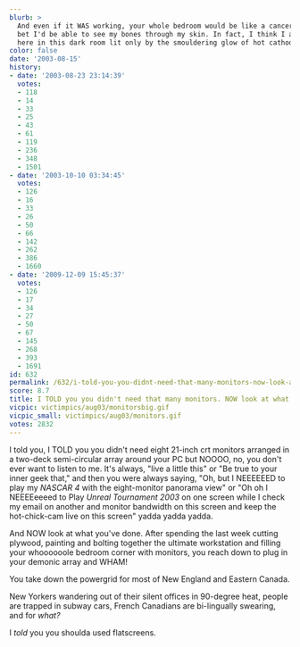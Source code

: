 ```yaml
---
blurb: >
  And even if it WAS working, your whole bedroom would be like a cancer machine. I
  bet I'd be able to see my bones through my skin. In fact, I think I almost can,
  here in this dark room lit only by the smouldering glow of hot cathode ray tubes...
color: false
date: '2003-08-15'
history:
- date: '2003-08-23 23:14:39'
  votes:
  - 118
  - 14
  - 33
  - 25
  - 43
  - 61
  - 119
  - 236
  - 348
  - 1501
- date: '2003-10-10 03:34:45'
  votes:
  - 126
  - 16
  - 33
  - 26
  - 50
  - 66
  - 142
  - 262
  - 386
  - 1660
- date: '2009-12-09 15:45:37'
  votes:
  - 126
  - 17
  - 34
  - 27
  - 50
  - 67
  - 145
  - 268
  - 393
  - 1691
id: 632
permalink: /632/i-told-you-you-didnt-need-that-many-monitors-now-look-at-what-happened/
score: 8.7
title: I TOLD you you didn't need that many monitors. NOW look at what happened.
vicpic: victimpics/aug03/monitorsbig.gif
vicpic_small: victimpics/aug03/monitors.gif
votes: 2832
---
```


I told you, I TOLD you you didn't need eight 21-inch crt monitors
arranged in a two-deck semi-circular array around your PC but NOOOO, no,
you don't ever want to listen to me. It's always, "live a little this"
or "Be true to your inner geek that," and then you were always saying,
"Oh, but I NEEEEEED to play my *NASCAR 4* with the eight-monitor
panorama view" or "Oh oh I NEEEEeeeed to Play *Unreal Tournament 2003*
on one screen while I check my email on another and monitor bandwidth on
this screen and keep the hot-chick-cam live on this screen" yadda yadda
yadda.

And NOW look at what you've done. After spending the last week cutting
plywood, painting and bolting together the ultimate workstation and
filling your whoooooole bedroom corner with monitors, you reach down to
plug in your demonic array and WHAM!

You take down the powergrid for most of New England and Eastern Canada.

New Yorkers wandering out of their silent offices in 90-degree heat,
people are trapped in subway cars, French Canadians are bi-lingually
swearing, and for *what?*

I *told* you you shoulda used flatscreens.